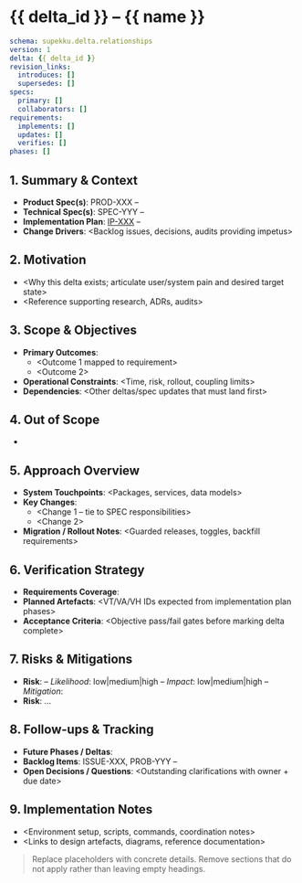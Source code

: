 # {{ delta_id }} – {{ name }}

```yaml supekku:delta.relationships@v1
schema: supekku.delta.relationships
version: 1
delta: {{ delta_id }}
revision_links:
  introduces: []
  supersedes: []
specs:
  primary: []
  collaborators: []
requirements:
  implements: []
  updates: []
  verifies: []
phases: []
```

## 1. Summary & Context
- **Product Spec(s)**: PROD-XXX – <link and summary>
- **Technical Spec(s)**: SPEC-YYY – <link and summary>
- **Implementation Plan**: [IP-XXX](./IP-XXX.md) – <execution status>
- **Change Drivers**: <Backlog issues, decisions, audits providing impetus>

## 2. Motivation
- <Why this delta exists; articulate user/system pain and desired target state>
- <Reference supporting research, ADRs, audits>

## 3. Scope & Objectives
- **Primary Outcomes**:
  - <Outcome 1 mapped to requirement>
  - <Outcome 2>
- **Operational Constraints**: <Time, risk, rollout, coupling limits>
- **Dependencies**: <Other deltas/spec updates that must land first>

## 4. Out of Scope
- <Explicitly defer adjacent work to future deltas or phases>

## 5. Approach Overview
- **System Touchpoints**: <Packages, services, data models>
- **Key Changes**:
  - <Change 1 – tie to SPEC responsibilities>
  - <Change 2>
- **Migration / Rollout Notes**: <Guarded releases, toggles, backfill requirements>

## 6. Verification Strategy
- **Requirements Coverage**: <How each requirement listed above will be verified>
- **Planned Artefacts**: <VT/VA/VH IDs expected from implementation plan phases>
- **Acceptance Criteria**: <Objective pass/fail gates before marking delta complete>

## 7. Risks & Mitigations
- **Risk**: <Description> – *Likelihood*: low|medium|high – *Impact*: low|medium|high – *Mitigation*: <Action>
- **Risk**: …

## 8. Follow-ups & Tracking
- **Future Phases / Deltas**: <What remains after this delta>
- **Backlog Items**: ISSUE-XXX, PROB-YYY – <Short note>
- **Open Decisions / Questions**: <Outstanding clarifications with owner + due date>

## 9. Implementation Notes
- <Environment setup, scripts, commands, coordination notes>
- <Links to design artefacts, diagrams, reference documentation>

> Replace placeholders with concrete details. Remove sections that do not apply rather than leaving empty headings.
